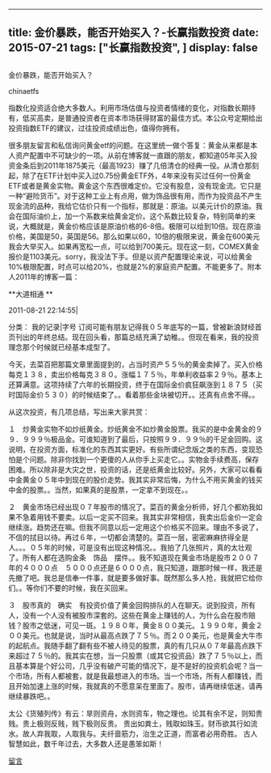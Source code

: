 
---
title:  金价暴跌，能否开始买入？-长赢指数投资
date: 2015-07-21
tags: ["长赢指数投资", ]
display: false
---


## 



金价暴跌，能否开始买入？




chinaetfs




指数化投资适合绝大多数人。利用市场估值与投资者情绪的变化，对指数长期持有，低买高卖，是普通投资者在资本市场获得财富的最佳方式。本公众号定期给出投资指数ETF的建议，过往投资成绩出色，值得你拥有。


很多朋友留言和私信询问黄金etf的问题。在这里统一做个答复：黄金从来都是本人资产配置中不可缺少的一项。从前在博客就一直跟的朋友，都知道05年买入投资金条后到2011年1875美元（最高1923）赚了几倍清仓的经典一役。从清仓那刻起，除了在ETF计划中买入过0.75份黄金ETF外，4年来没有买过任何一份黄金ETF或者是黄金实物。黄金这个东西很难定价。它没有股息，没有现金流。它只是一种“避险货币”。对于这种工业上有点用，做为饰品很有用，而作为投资品不产生现金流的品种，我给它估价只有一个指标，那就是：原油。以美元计价的原油。我会在国际油价上，加一个系数来给黄金定价。这个系数比较复杂，特别简单的来说，大概就是，黄金价格应该是原油价格的6-8倍。极限可以给到10倍。现在原油价格，美国是50，英国是56。那么如果以60，10倍的极限来说，黄金在600美元我会大举买入。如果再宽松一点，可以给到700美元。现在这一刻，COMEX黄金报价是1103美元。sorry，我没法下手。但是以资产配置理论来说，可以给黄金10%极限配置，时点可以给20%，也就是2%的家庭资产配置。不能更多了。附本人2011年的博客一篇：





**大道相通 ** 



2011-08-21 22:14:55|



分类： 我的记录|字号 订阅可能有朋友记得我０５年底写的一篇，曾被新浪财经首页刊出的年终总结。现在回头看，那篇总结充满了幼稚。。但现在看来，我的投资理念那个时候就已经基本成型了。

今天，去菜百把那篇文章里面提到的，占当时资产５５％的黄金卖掉了。买入价格每克１３８，卖出价格每克３８０。涨幅１７５％，年单利收益率２９％。基本上还算满意。这项持续了六年的长期投资，终于在国际金价疯狂飙涨到１８７５（买时国际金价５３０）的时候结束了。。看着那些金块被切开。。还真有点舍不得。。



从这次投资，有几项总结，写出来大家共赏：

１　炒黄金实物不如炒纸黄金。炒纸黄金不如炒黄金股票。我买的是中金黄金的９９．９９９％极品金。可谁知道到了最后，只按照９９．９９％的千足金回购。这说明，在投资方面，标准化的东西其实更好。有些所谓纪念版之类的东西，变现恐怕是个问题。除非你找到一个更傻的人从你手上买走它。。实物金手续费高，保存困难。所以除非是大灾之世，投资的话，还是纸黄金比较好。另外，大家可以看看中金黄金０５年中到现在的股价走势。我其实非常后悔，为什么不用买黄金的钱买中金的股票。。当然，如果真的是股票，一定拿不到现在。。

２　黄金市场已经出现０７年股市的情况了。菜百的黄金分析师，好几个都劝我如果不急着用钱不要卖。以后一定买不回来。我其实非常相信，我卖出后金价一定会继续涨。趋势还在嘛。但我不同意以后一定用这个价格买不回来。理由不多说了，不信的拭目以待。再过６年，一切都会清楚的。菜百一层，密密麻麻挤得全是人。。。０５年的时候，可是没有出现这种情况。。我拍了几张照片，真的太壮观了。所有人都在选购金条　饰品　摆件。。我不知道现在黄金市场是股市２００７年的４０００点　５０００点还是６０００点，我只知道，跟那时候一样，我还是先撤了吧。我总是信奉一件事，就是要多做好事。既然那么多人抢，我就把它给你们。。等你们不要的时候，我在买回来。

３　股市真的　确实　有投资价值了黄金回购排队的人在聊天。说到投资，所有人，没有一个人没有被股市深套的。这些在黄金上赚钱的人，为什么会在股市赔钱？股市之低迷，可见一斑。１９８０年，黄金８００美元。１９９０年，黄金２００美元。也就是说，当时从最高点跌了７５％。而２００美元，也是黄金大牛市的起航点。我随手翻了翻有些不被人待见的股票，真的有几只从０７年最高点跌下来超过７５％的。我其实在想，当一只股票（或其它投资品）跌了７５％以上，而且基本算是个好公司，几乎没有破产可能的情况下，是不是好的投资机会呢？当一个市场，所有人都被套，就是我最想进入的市场。当一个市场，所有人都赚钱，而且开始加速上涨的时候，我就真的不愿意呆在里面了。股市，请再继续低迷，请再继续暴跌吧。。



太公《货殖列传》有云：旱则资舟，水则资车，物之理也。论其有余不足，则知贵贱。贵上极则反贱，贱下极则反贵。 贵出如粪土，贱取如珠玉。财币欲其行如流水。故人弃我取，人取我与。夫纤啬筋力，治生之正道，而富者必用奇胜。 古人智慧如此，数千年过去，大多数人还是愚笨如斯！









[留言](javascript:;)


